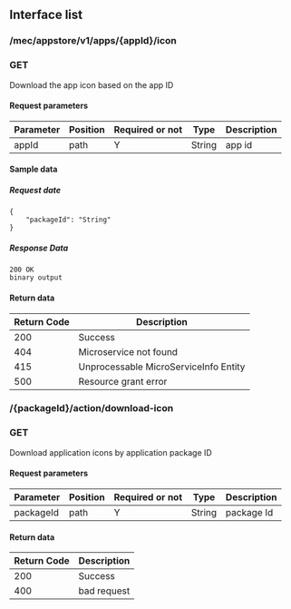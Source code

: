 ## Interface list

### /mec/appstore/v1/apps/{appId}/icon
### GET
Download the app icon based on the app ID
#### Request parameters
|Parameter |Position | Required or not | Type |Description|
|-----|-----|----|------|-----|
|appId | path |Y| String | app id |

#### Sample data
##### Request date
    {
    	"packageId": "String"
    }
##### Response Data
    200 OK
    binary output


#### Return data
|Return Code |Description|
|-----|-----|
|200 | Success |
|404 | Microservice not found |
|415 | Unprocessable MicroServiceInfo Entity |
|500 | Resource grant error |



### /{packageId}/action/download-icon
### GET
Download application icons by application package ID
#### Request parameters
|Parameter |Position | Required or not | Type |Description|
|-----|-----|----|------|-----|
|packageId | path |Y| String | package Id |

#### Return data
|Return Code |Description|
|-----|-----|
|200 | Success |
|400 | bad request |